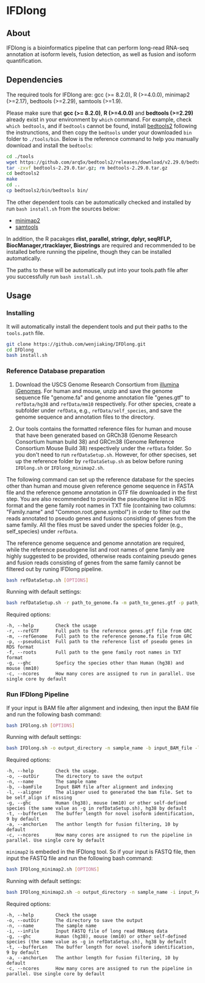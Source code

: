 # IFDlong #

## About ##

IFDlong is a bioinformatics pipeline that can perform long-read RNA-seq annotation at isoform levels, fusion detection, as well as fusion and isoform quantification.


## Dependencies ##

The required tools for IFDlong are: gcc (>= 8.2.0), R (>=4.0.0), minimap2 (>=2.17), bedtools (>=2.29), samtools (>=1.9). 

Please make sure that **gcc (>= 8.2.0)**, **R (>=4.0.0)** and **bedtools (>=2.29)** already exist in your environment by `which` command. For example, check `which bedtools`, and if `bedtools` cannot be found, install [bedtools2](https://github.com/arq5x/bedtools2) following the instrunctions, and then copy the `bedtools` under your downloaded `bin` folder to `./tools/bin`. Below is the reference command to help you manually download and install the `bedtools`:

```bash
cd ./tools
wget https://github.com/arq5x/bedtools2/releases/download/v2.29.0/bedtools-2.29.0.tar.gz
tar -zxvf bedtools-2.29.0.tar.gz; rm bedtools-2.29.0.tar.gz
cd bedtools2
make
cd ..
cp bedtools2/bin/bedtools bin/
```

The other dependent tools can be automatically checked and installed by run `bash install.sh` from the sources below:

- [minimap2](https://github.com/lh3/minimap2/releases/download/v2.17/minimap2-2.17_x64-linux.tar.bz2)
- [samtools](http://sourceforge.net/projects/samtools/files/samtools/1.9/samtools-1.9.tar.bz2)

In addition, the R pacakges **rlist, parallel, stringr, dplyr, seqRFLP, BiocManager,rtracklayer, Biostrings** are required and recommended to be installed before running the pipeline, though they can be installed automatically.

The paths to these will be automatically put into your tools.path file after you successfully run `bash install.sh`. 

## Usage ##

### Installing

It will automatically install the dependent tools and put their paths to the `tools.path` file.

```bash
git clone https://github.com/wenjiaking/IFDlong.git
cd IFDlong
bash install.sh
```

### Reference Database preparation

1. Download the USCS Genome Research Consortium from [illumina iGenomes](https://support.illumina.com/sequencing/sequencing_software/igenome.html). For human and mouse, unzip and save the genome sequence file "genome.fa" and genome annotation file "genes.gtf" to `refData/hg38` and `refData/mm10` respectively. For other species, create a subfolder under `refData`, e.g., `refData/self_species`, and save the genome sequence and annotation files to the directory.

2. Our tools contains the formatted reference files for human and mouse that have been generated based on GRCh38 (Genome Research Consortium human build 38) and GRCm38 (Genome Reference Consortium Mouse Build 38) respectively under the `refData` folder. So you don't need to run `refDataSetup.sh`. However, for other specises, set up the reference folder by `refDataSetup.sh` as below before runing `IFDlong.sh` or `IFDlong_minimap2.sh`.


The following command can set up the reference database for the species other than human and mouse given reference genome sequence in FASTA file and the reference genome annotation in GTF file downloaded in the first step. You are also recommended to provide the pseudogene list in RDS format and the gene family root names in TXT file (containing two columns: "Family.name" and "Common.root.gene.symbol") in order to filter out the reads annotated to pseudo genes and fusions consisting of genes from the same family. All the files must be saved under the species folder (e.g., self_species) under `refData`.

The reference genome sequence and genome annotation are required, while the reference pseudogene list and root names of gene family are highly suggested to be provided, otherwise reads containing pseudo genes and fusion reads consisting of genes from the same family cannot be filtered out by runing IFDlong pipeline. 


```bash
bash refDataSetup.sh [OPTIONS]
```

Running with default settings:
```bash
bash refDataSetup.sh -r path_to_genome.fa -m path_to_genes.gtf -p path_to_pseudo.rds -f path_to_roots.txt -g self_species -c 1
```

Required options:
```
-h, --help        Check the usage
-r, --refGTF      Full path to the reference genes.gtf file from GRC
-m, --refGenome   Full path to the reference genome.fa file from GRC
-p, --pseudoList  Full path to the reference list of pseudo genes in RDS format
-f, --roots       Full path to the gene family root names in TXT format
-g, --ghc         Speficy the species other than Human (hg38) and mouse (mm10)
-c, --ncores      How many cores are assigned to run in parallel. Use single core by default

```


### Run IFDlong Pipeline

If your input is BAM file after alignment and indexing, then input the BAM file and run the following bash command:

```bash
bash IFDlong.sh [OPTIONS]
```

Running with default settings:
```bash
bash IFDlong.sh -o output_directory -n sample_name -b input_BAM_file -l "self_align" -g "hg38" -t 9 -a 10 -c 1
```

Required options:
```
-h, --help        Check the usage.
-o, --outDir      The directory to save the output
-n, --name        The sample name
-b, --bamFile     Input BAM file after alignment and indexing
-l, --aligner     The aligner used to generated the bam file. Set to be self_align if missing
-g, --ghc         Human (hg38), mouse (mm10) or other self-defined species (the same value as -g in refDataSetup.sh), hg38 by default
-t, --bufferLen   The buffer length for novel isoform identification, 9 by default
-a, --anchorLen   The anthor length for fusion filtering, 10 by default
-c, --ncores      How many cores are assigned to run the pipeline in parallel. Use single core by default

```

`minimap2` is embeded in the IFDlong tool. So if your input is FASTQ file, then input the FASTQ file and run the following bash command:

```bash
bash IFDlong_minimap2.sh [OPTIONS]
```

Running with default settings:
```bash
bash IFDlong_minimap2.sh -o output_directory -n sample_name -i input_FASTQ_file -g "hg38" -t 9 -a 10 -c 1
```

Required options:
```
-h, --help        Check the usage
-o, --outDir      The directory to save the output
-n, --name        The sample name
-i, --inFile      Input FASTQ file of long read RNAseq data
-g, --ghc         Human (hg38), mouse (mm10) or other self-defined species (the same value as -g in refDataSetup.sh), hg38 by default
-t, --bufferLen   The buffer length for novel isoform identification, 9 by default
-a, --anchorLen   The anthor length for fusion filtering, 10 by default
-c, --ncores      How many cores are assigned to run the pipeline in parallel. Use single core by default
```

